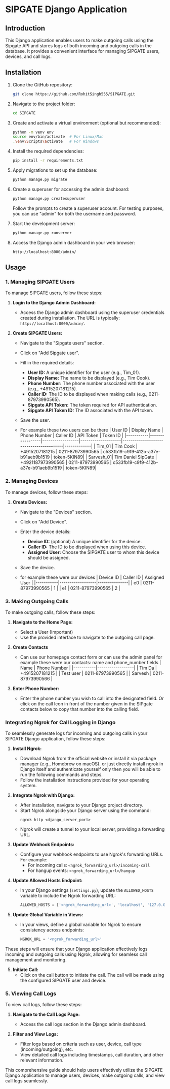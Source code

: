 # SIPGATE Django Application

## Introduction

This Django application enables users to make outgoing calls using the Sipgate API and stores logs of both incoming and outgoing calls in the database. It provides a convenient interface for managing SIPGATE users, devices, and call logs.

## Installation

1. Clone the GitHub repository:

    ```bash
    git clone https://github.com/RohitSingh555/SIPGATE.git
    ```

2. Navigate to the project folder:

    ```bash
    cd SIPGATE
    ```

3. Create and activate a virtual environment (optional but recommended):

    ```bash
    python -m venv env
    source env/bin/activate  # For Linux/Mac
    .\env\Scripts\activate   # For Windows
    ```

4. Install the required dependencies:

    ```bash
    pip install -r requirements.txt
    ```

5. Apply migrations to set up the database:

    ```bash
    python manage.py migrate
    ```

6. Create a superuser for accessing the admin dashboard:

    ```bash
    python manage.py createsuperuser
    ```

    Follow the prompts to create a superuser account. For testing purposes, you can use "admin" for both the username and password.

7. Start the development server:

    ```bash
    python manage.py runserver
    ```

8. Access the Django admin dashboard in your web browser:

    ```
    http://localhost:8000/admin/
    ```

## Usage

### 1. Managing SIPGATE Users

To manage SIPGATE users, follow these steps:

1. **Login to the Django Admin Dashboard:**
   - Access the Django admin dashboard using the superuser credentials created during installation. The URL is typically: `http://localhost:8000/admin/`.

2. **Create SIPGATE Users:**
   - Navigate to the "Sipgate users" section.
   - Click on "Add Sipgate user".
   - Fill in the required details:
     - **User ID:** A unique identifier for the user (e.g., Tim_01).
     - **Display Name:** The name to be displayed (e.g., Tim Cook).
     - **Phone Number:** The phone number associated with the user (e.g., +4915207181215).
     - **Caller ID:** The ID to be displayed when making calls (e.g., 0211-87973990565).
     - **Sipgate API Token:** The token required for API authentication.
     - **Sipgate API Token ID:** The ID associated with the API token.
   - Save the user.
  
   - For example these two users can be there
     | User ID   | Display Name    | Phone Number     | Caller ID          | API Token                               | Token ID    |
     |-----------|-----------------|------------------|--------------------|-----------------------------------------|-------------|
     | Tim_01    | Tim Cook        | +4915207181215   | 0211-87973990565  | c533fb19-c9f9-412b-a37e-b91aeb9b1519    | token-5KIN89|
     | Sarvesh_01| Tim Daniel SipGate | +4921187973990565 | 0211-87973990565 | c533fb19-c9f9-412b-a37e-b91aeb9b1519    | token-5KIN89|

### 2. Managing Devices

To manage devices, follow these steps:

1. **Create Devices:**
   - Navigate to the "Devices" section.
   - Click on "Add Device".
   - Enter the device details:
     - **Device ID:** (optional) A unique identifier for the device.
     - **Caller ID:** The ID to be displayed when using this device.
     - **Assigned User:** Choose the SIPGATE user to whom this device should be assigned.
   - Save the device.
  
   - for example these were our devices
     | Device ID | Caller ID        | Assigned User |
     |-----------|------------------|---------------|
     | e0        | 0211-87973990565 | 1             |
     | e1        | 0211-87973990565 | 2             |

### 3. Making Outgoing Calls

To make outgoing calls, follow these steps:

1. **Navigate to the Home Page:**
    - Select a User (Important)
   - Use the provided interface to navigate to the outgoing call page.

2.  **Create Contacts**
    - Can use our homepage contact form or can use the admin panel
    for example these were our contacts: name and phone_number fields
    | Name      | Phone Number     |
    |-----------|------------------|
    | Tim Da    | +4915207181215   |
    | Test user | 0211-87973990565 |
    | Sarvesh   | 0211-87973990566 |

4. **Enter Phone Number:**
   - Enter the phone number you wish to call into the designated field.
   Or click on the call Icon in front of the number given in the SIPgate contacts below to copy that number into the calling field.

### Integrating Ngrok for Call Logging in Django

To seamlessly generate logs for incoming and outgoing calls in your SIPGATE Django application, follow these steps:

1. **Install Ngrok:**
   - Download Ngrok from the official website or install it via package manager (e.g., Homebrew on macOS). or just directly install ngrok in Django itself and authenticate yourself only then you will be able to run the following commands and steps.
   - Follow the installation instructions provided for your operating system.

2. **Integrate Ngrok with Django:**
   - After installation, navigate to your Django project directory.
   - Start Ngrok alongside your Django server using the command:
     ```
     ngrok http <django_server_port>
     ```
   - Ngrok will create a tunnel to your local server, providing a forwarding URL.

3. **Update Webhook Endpoints:**
   - Configure your webhook endpoints to use Ngrok's forwarding URLs. For example:
     - For incoming calls: `<ngrok_forwarding_url>/incoming-call`
     - For hangup events: `<ngrok_forwarding_url>/hangup`

4. **Update Allowed Hosts Endpoint:**
   - In your Django settings (`settings.py`), update the `ALLOWED_HOSTS` variable to include the Ngrok forwarding URL:
     ```python
     ALLOWED_HOSTS = ['<ngrok_forwarding_url>', 'localhost', '127.0.0.1']
     ```

5. **Update Global Variable in Views:**
   - In your views, define a global variable for Ngrok to ensure consistency across endpoints:
     ```python
     NGROK_URL = '<ngrok_forwarding_url>'
     ```

These steps will ensure that your Django application effectively logs incoming and outgoing calls using Ngrok, allowing for seamless call management and monitoring.


5. **Initiate Call:**
   - Click on the call button to initiate the call. The call will be made using the configured SIPGATE user and device.

### 5. Viewing Call Logs

To view call logs, follow these steps:

1. **Navigate to the Call Logs Page:**
   - Access the call logs section in the Django admin dashboard.

2. **Filter and View Logs:**
   - Filter logs based on criteria such as user, device, call type (incoming/outgoing), etc.
   - View detailed call logs including timestamps, call duration, and other relevant information.

This comprehensive guide should help users effectively utilize the SIPGATE Django application to manage users, devices, make outgoing calls, and view call logs seamlessly.
